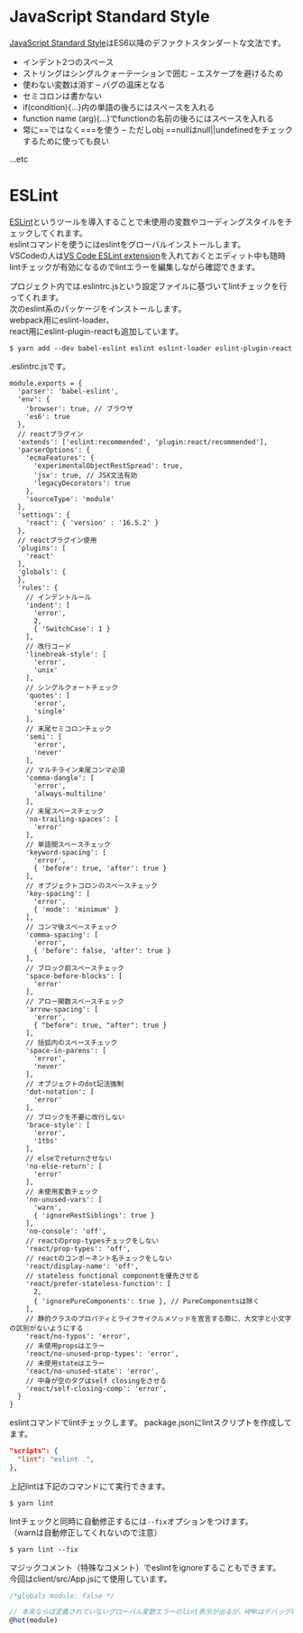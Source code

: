 # JavaScript Standard Style

[JavaScript Standard Style](https://standardjs.com/)はES6以降のデファクトスタンダートな文法です。

* インデント2つのスペース 
* ストリングはシングルクォーテーションで囲む – エスケープを避けるため
* 使わない変数は消す – バグの温床となる
* セミコロンは書かない
* if(condition){...}内の単語の後ろにはスペースを入れる
* function name (arg){...}でfunctionの名前の後ろにはスペースを入れる
* 常に==ではなく===を使う – ただしobj ==nullはnull||undefinedをチェックするために使っても良い

...etc

# ESLint

[ESLint](https://eslint.org/)というツールを導入することで未使用の変数やコーディングスタイルをチェックしてくれます。  
eslintコマンドを使うにはeslintをグローバルインストールします。  
VSCodeの人は[VS Code ESLint extension](https://marketplace.visualstudio.com/items?itemName=dbaeumer.vscode-eslint#overview)を入れておくとエディット中も随時lintチェックが有効になるのでlintエラーを編集しながら確認できます。  

プロジェクト内では.eslintrc.jsという設定ファイルに基づいてlintチェックを行ってくれます。  
次のeslint系のパッケージをインストールします。  
webpack用にeslint-loader、  
react用にeslint-plugin-reactも追加しています。  

```
$ yarn add --dev babel-eslint eslint eslint-loader eslint-plugin-react
```

.eslintrc.jsです。

```
module.exports = {
  'parser': 'babel-eslint',
  'env': {
    'browser': true, // ブラウザ
    'es6': true
  },
  // reactプラグイン
  'extends': ['eslint:recommended', 'plugin:react/recommended'],
  'parserOptions': {
    'ecmaFeatures': {
      'experimentalObjectRestSpread': true,
      'jsx': true, // JSX文法有効
      'legacyDecorators': true
    },
    'sourceType': 'module'
  },
  'settings': { 
    'react': { 'version' : '16.5.2' }
  },
  // reactプラグイン使用
  'plugins': [
    'react'
  ],
  'globals': {
  },
  'rules': {
    // インデントルール
    'indent': [
      'error',
      2,
      { 'SwitchCase': 1 }
    ],
    // 改行コード
    'linebreak-style': [
      'error',
      'unix'
    ],
    // シングルクォートチェック
    'quotes': [
      'error',
      'single'
    ],
    // 末尾セミコロンチェック
    'semi': [
      'error',
      'never'
    ],
    // マルチライン末尾コンマ必須
    'comma-dangle': [
      'error',
      'always-multiline'
    ],
    // 末尾スペースチェック
    'no-trailing-spaces': [
      'error'
    ],
    // 単語間スペースチェック
    'keyword-spacing': [
      'error',
      { 'before': true, 'after': true }
    ],
    // オブジェクトコロンのスペースチェック
    'key-spacing': [
      'error',
      { 'mode': 'minimum' }
    ],
    // コンマ後スペースチェック
    'comma-spacing': [
      'error',
      { 'before': false, 'after': true }
    ],
    // ブロック前スペースチェック
    'space-before-blocks': [
      'error'
    ],
    // アロー関数スペースチェック
    'arrow-spacing': [
      'error',
      { "before": true, "after": true }
    ],
    // 括弧内のスペースチェック
    'space-in-parens': [
      'error',
      'never'
    ],
    // オブジェクトのdot記法強制
    'dot-notation': [
      'error'
    ],
    // ブロックを不要に改行しない
    'brace-style': [
      'error',
      '1tbs'
    ],
    // elseでreturnさせない
    'no-else-return': [
      'error'
    ],
    // 未使用変数チェック
    'no-unused-vars': [
      'warn',
      { 'ignoreRestSiblings': true }
    ],
    'no-console': 'off',
    // reactのprop-typesチェックをしない
    'react/prop-types': 'off',
    // reactのコンポーネント名チェックをしない
    'react/display-name': 'off',
    // stateless functional componentを優先させる
    'react/prefer-stateless-function': [
      2,
      { 'ignorePureComponents': true }, // PureComponentsは除く
    ],
    // 静的クラスのプロパティとライフサイクルメソッドを宣言する際に、大文字と小文字の区別がないようにする
    'react/no-typos': 'error',
    // 未使用propsはエラー
    'react/no-unused-prop-types': 'error',
    // 未使用stateはエラー
    'react/no-unused-state': 'error',
    // 中身が空のタグはself closingをさせる
    'react/self-closing-comp': 'error',
  }
}
```

eslintコマンドでlintチェックします。 
package.jsonにlintスクリプトを作成してます。

```package.json
"scripts": {
  "lint": "eslint .",
},
```

上記lintは下記のコマンドにて実行できます。  

```
$ yarn lint
```

lintチェックと同時に自動修正するには`--fix`オプションをつけます。  
（warnは自動修正してくれないので注意）  

```
$ yarn lint --fix
```

マジックコメント（特殊なコメント）でeslintをignoreすることもできます。  
今回はclient/src/App.jsにて使用しています。  

```App.js
/*globals module: false */

// 本来ならば定義されていないグローバル変数エラーのlint表示が出るが、HMRはデバッグ時のみ有効なので無視したい
@hot(module)
```